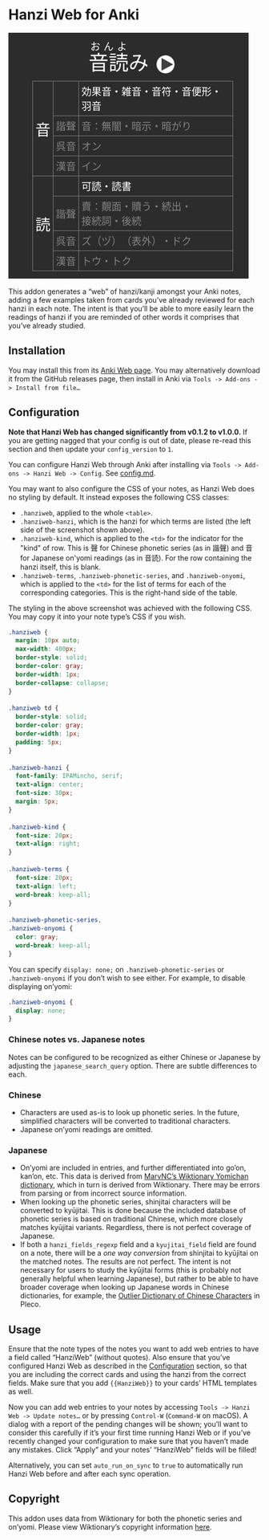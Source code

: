 # Hanzi Web for Anki
![Screenshot](screenshot.png)

This addon generates a “web” of hanzi/kanji amongst your Anki notes, adding a
few examples taken from cards you’ve already reviewed for each hanzi in each
note. The intent is that you’ll be able to more easily learn the readings of
hanzi if you are reminded of other words it comprises that you’ve already
studied.

## Installation
You may install this from its [Anki Web
page](https://ankiweb.net/shared/info/125468335). You may alternatively download
it from the GitHub releases page, then install in Anki via `Tools -> Add-ons ->
Install from file…`

## Configuration
**Note that Hanzi Web has changed significantly from v0.1.2 to v1.0.0.** If you
are getting nagged that your config is out of date, please re-read this section
and then update your `config_version` to `1`.

You can configure Hanzi Web through Anki after installing via `Tools -> Add-ons
-> Hanzi Web -> Config`. See [config.md](config.md).

You may want to also configure the CSS of your notes, as Hanzi Web does no
styling by default. It instead exposes the following CSS classes:

- `.hanziweb`, applied to the whole `<table>`.
- `.hanziweb-hanzi`, which is the hanzi for which terms are listed (the left
  side of the screenshot shown above).
- `.hanziweb-kind`, which is applied to the `<td>` for the indicator for the "kind" of row.
  This is 聲 for Chinese phonetic series (as in 諧聲) and 音 for Japanese
  on'yomi readings (as in 音読). For the row containing the hanzi itself,
  this is blank.
- `.hanziweb-terms`, `.hanziweb-phonetic-series`, and `.hanziweb-onyomi`, which
  is applied to the `<td>` for the list of terms for each of the corresponding
  categories. This is the right-hand side of the table.

The styling in the above screenshot was achieved with the following CSS. You may
copy it into your note type’s CSS if you wish.

``` css
.hanziweb {
  margin: 10px auto;
  max-width: 400px;
  border-style: solid;
  border-color: gray;
  border-width: 1px;
  border-collapse: collapse;
}

.hanziweb td {
  border-style: solid;
  border-color: gray;
  border-width: 1px;
  padding: 5px;
}

.hanziweb-hanzi {
  font-family: IPAMincho, serif;
  text-align: center;
  font-size: 30px;
  margin: 5px;
}

.hanziweb-kind {
  font-size: 20px;
  text-align: right;
}

.hanziweb-terms {
  font-size: 20px;
  text-align: left;
  word-break: keep-all;
}

.hanziweb-phonetic-series,
.hanziweb-onyomi {
  color: gray;
  word-break: keep-all;
}
```

You can specify `display: none;` on `.hanziweb-phonetic-series` or
`.hanziweb-onyomi` if you don’t wish to see either. For example, to disable
displaying on’yomi:

```css
.hanziweb-onyomi {
  display: none;
}
```

### Chinese notes vs. Japanese notes

Notes can be configured to be recognized as either Chinese or Japanese by
adjusting the `japanese_search_query` option. There are subtle differences to
each.

### Chinese

- Characters are used as-is to look up phonetic series. In the future,
  simplified characters will be converted to traditional characters.
- Japanese on’yomi readings are omitted.

### Japanese

- On’yomi are included in entries, and further differentiated into go’on,
  kan’on, etc. This data is derived from [MarvNC’s Wiktionary Yomichan
  dictionary](https://github.com/MarvNC/yomichan-dictionaries#wiktionary-kanji),
  which in turn is derived from Wiktionary. There may be errors from parsing or
  from incorrect source information.
- When looking up the phonetic series, shinjitai characters will be converted to
  kyūjitai. This is done because the included database of phonetic series is
  based on traditional Chinese, which more closely matches kyūjitai variants.
  Regardless, there is not perfect coverage of Japanese.
- If both a `hanzi_fields_regexp` field and a `kyujitai_field` field are found
  on a note, there will be a *one way conversion* from shinjitai to kyūjitai on
  the matched notes. The results are not perfect. The intent is not necessary
  for users to study the kyūjitai forms (this is probably not generally helpful
  when learning Japanese), but rather to be able to have broader coverage when
  looking up Japanese words in Chinese dictionaries, for example, the [Outlier
  Dictionary of Chinese Characters](https://www.outlier-linguistics.com/products/outlier-dictionary-of-chinese-characters) in Pleco.

## Usage
Ensure that the note types of the notes you want to add web entries to have a
field called “HanziWeb” (without quotes). Also ensure that you’ve configured
Hanzi Web as described in the [Configuration](#configuration) section, so that
you are including the correct cards and using the hanzi from the correct fields.
Make sure that you add `{{HanziWeb}}` to your cards’ HTML templates as well.

Now you can add web entries to your notes by accessing `Tools -> Hanzi Web ->
Update notes…` or by pressing `Control-W` (`Command-W` on macOS). A dialog with
a report of the pending changes will be shown; you’ll want to consider this
carefully if it’s your first time running Hanzi Web or if you’ve recently
changed your configuration to make sure that you haven’t made any mistakes.
Click “Apply” and your notes’ “HanziWeb” fields will be filled!

Alternatively, you can set `auto_run_on_sync` to `true` to automatically run
Hanzi Web before and after each sync operation.

## Copyright
This addon uses data from Wiktionary for both the phonetic series and on’yomi.
Please view Wiktionary’s copyright information
[here](https://en.wiktionary.org/wiki/Wiktionary:Copyrights).
